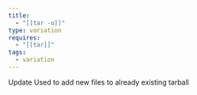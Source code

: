 ```yaml
---
title:
  - "[[tar -u]]"
type: variation
requires:
  - "[[tar]]"
tags:
  - variation
---
```

Update
Used to add new files to already existing tarball